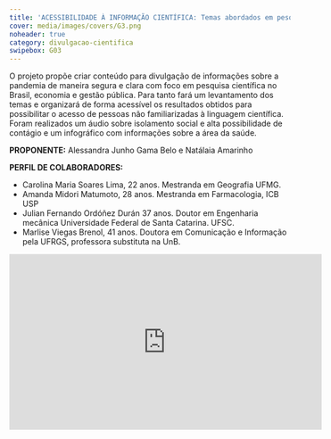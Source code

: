 ```yaml
---
title: 'ACESSIBILIDADE À INFORMAÇÃO CIENTÍFICA: Temas abordados em pesquisas realizadas sobre a COVID-19'
cover: media/images/covers/G3.png
noheader: true
category: divulgacao-cientifica
swipebox: G03
---
```

    
O projeto propõe criar conteúdo para divulgação de informações sobre a pandemia de maneira segura e clara com foco em pesquisa científica no Brasil, economia e gestão pública. Para tanto fará um levantamento dos temas e organizará de forma acessível os resultados obtidos para possibilitar o acesso de pessoas não familiarizadas à linguagem científica. Foram realizados um áudio sobre isolamento social e alta possibilidade de contágio e um infográfico com informações sobre a área da saúde.
  
**PROPONENTE:**
Alessandra Junho Gama Belo e Natálaia Amarinho

**PERFIL DE COLABORADORES:**  
* Carolina Maria Soares Lima, 22 anos. Mestranda em Geografia UFMG.
* Amanda Midori Matumoto, 28 anos. Mestranda em Farmacologia, ICB USP
* Julian Fernando Ordóñez Durán 37 anos. Doutor em Engenharia mecânica Universidade Federal de Santa Catarina. UFSC.
* Marlise Viegas Brenol, 41 anos. Doutora em Comunicação e Informação pela UFRGS, professora substituta na UnB.

<div class="video-wrapper video-wrapper-16x9">
<iframe width="560" height="315" src="https://www.youtube.com/embed/yyFGb7TrSZ8" frameborder="0" allow="accelerometer; autoplay; encrypted-media; gyroscope; picture-in-picture" allowfullscreen></iframe>
</div>
